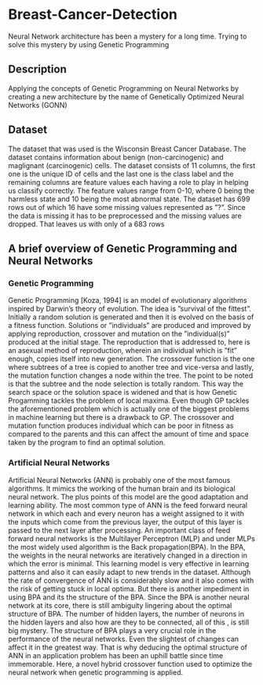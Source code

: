 # Breast-Cancer-Detection
Neural Network architecture has been a mystery for a long time. Trying to solve this mystery by using Genetic Programming

## Description
Applying the concepts of Genetic Programming on Neural Networks by creating a new architecture by the name of Genetically Optimized Neural Networks (GONN)

## Dataset
The dataset that was used is the Wisconsin Breast Cancer Database. The dataset contains information about benign
(non-carcinogenic) and maglignant (carcinogenic) cells. The dataset consists of 11 columns, the first one is the unique
ID of cells and the last one is the class label and the remaining columns are feature values each having a role to play
in helping us classify correctly. The feature values range from 0-10, where 0 being the harmless state and 10 being the
most abnormal state. The dataset has 699 rows out of which 16 have some missing values represented as ”?”. Since
the data is missing it has to be preprocessed and the missing values are dropped. That leaves us with only of a 683
rows

## A brief overview of Genetic Programming and Neural Networks
### Genetic Programming
Genetic Programming [Koza, 1994] is an model of evolutionary algorithms inspired by Darwin’s theory of evolution. The idea is ”survival of the fittest”. Initially a random solution is generated and then it is evolved on the basis
of a fitness function. Solutions or ”individuals” are produced and improved by applying reproduction, crossover and
mutation on the ”individual(s)” produced at the initial stage. The reproduction that is addressed to, here is an asexual
method of reproduction, wherein an individual which is ”fit” enough, copies itself into new generation. The crossover
function is the one where subtrees of a tree is copied to another tree and vice-versa and lastly, the mutation function
changes a node within the tree. The point to be noted is that the subtree and the node selection is totally random. This
way the search space or the solution space is widened and that is how Genetic Progamming tackles the problem of
local maxima. Even though GP tackles the aforementioned problem which is actually one of the biggest problems in
machine learning but there is a drawback to GP. The crossover and mutation function produces individual which can
be poor in fitness as compared to the parents and this can affect the amount of time and space taken by the program to
find an optimal solution.

### Artificial Neural Networks
Artificial Neural Networks (ANN) is probably one of the most famous algorithms. It mimics the working of the human brain and its biological neural network. The plus points of this model are the good adaptation and learning ability. The most common type of ANN is the feed forward neural network in which each and every neuron has a weight assigned to it with the inputs which come from the previous layer, the output of this layer is passed to the next layer after processing. An important class of feed forward neural networks is the Multilayer Perceptron (MLP) and under MLPs the most widely used algorithm is the Back propagation(BPA). In the BPA, the weights in the neural networks are iteratively changed in a direction in which the error is minimal. This learning model is very effective in learning patterns and also it can easily adapt to new trends in the dataset. Although the rate of convergence of ANN is considerably slow and it also comes with the risk of getting stuck in local optima. But there is another impediment in using BPA and its the structure of the BPA. Since the BPA is another neural network at its core, there is still ambiguity lingering about the optimal structure of BPA. The number of hidden layers, the number of neurons in the hidden layers and also how are they to be connected, all of this , is still big mystery. The structure of BPA plays a very crucial role in the performance of the neural networks. Even the slightest of changes can affect it in the greatest way. That is why deducing the optimal structure of ANN in an application problem has been an uphill battle since time immemorable.
Here, a novel hybrid crossover function used to optimize the neural network when genetic programming is applied.
